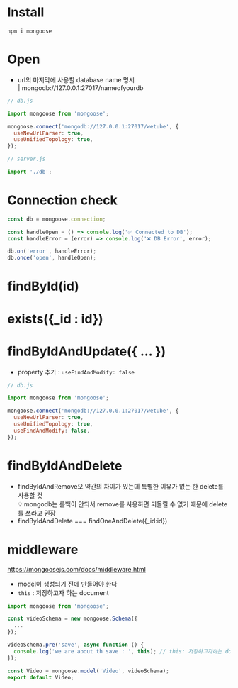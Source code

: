 
# Install
```
npm i mongoose
```

# Open
- url의 마지막에 사용할 database name 명시  
  | mongodb://127.0.0.1:27017/nameofyourdb

``` javascript
// db.js

import mongoose from 'mongoose';

mongoose.connect('mongodb://127.0.0.1:27017/wetube', {
  useNewUrlParser: true,
  useUnifiedTopology: true,
});
```
``` javascript
// server.js

import './db';
```

# Connection check
``` javascript
const db = mongoose.connection;

const handleOpen = () => console.log('✅ Connected to DB');
const handleError = (error) => console.log('❌ DB Error', error);

db.on('error', handleError);
db.once('open', handleOpen);
```
# findById(id)
# exists({_id : id})
# findByIdAndUpdate({ ... })
- property 추가 : `useFindAndModify: false`
``` javascript
// db.js

import mongoose from 'mongoose';

mongoose.connect('mongodb://127.0.0.1:27017/wetube', {
  useNewUrlParser: true,
  useUnifiedTopology: true,
  useFindAndModify: false,
});
```
# findByIdAndDelete
- findByIdAndRemove오 약간의 차이가 있는데 특별한 이유가 없는 한 delete를 사용할 것  
  💡 mongodb는 롤백이 안되서 remove를 사용하면 되돌릴 수 없기 때문에 delete를 쓰라고 권장 
- findByIdAndDelete === findOneAndDelete({_id:id})

# middleware
https://mongoosejs.com/docs/middleware.html
- model이 생성되기 전에 만들어야 한다
- `this` : 저장하고자 하는 document
```javascript
import mongoose from 'mongoose';

const videoSchema = new mongoose.Schema({
  ...
});

videoSchema.pre('save', async function () {
  console.log('we are about th save : ', this); // this: 저장하고자하는 document
});

const Video = mongoose.model('Video', videoSchema);
export default Video;
```
